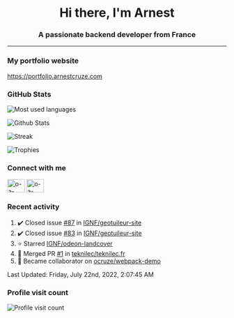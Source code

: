 <h1 align="center">Hi there, I'm Arnest</h1>
<h3 align="center">A passionate backend developer from France</h3>

---

### My portfolio website

https://portfolio.arnestcruze.com

### GitHub Stats

![Most used languages](https://github-readme-stats.vercel.app/api/top-langs/?username=ocruze&langs_count=10&layout=compact&hide=tsql)

![Github Stats](https://github-readme-stats.vercel.app/api?username=ocruze&count_private=true&show_icons=true&title_color=fff&text_color=fff&bg_color=30,36d1dc,904e95)

![Streak](https://github-readme-streak-stats.herokuapp.com/?user=ocruze&)

![Trophies](https://github-profile-trophy.vercel.app/?username=ocruze)

### Connect with me

<p align="left">
  <a href="mailto:o.cruze@live.com" target="blank"><img align="center" src="https://upload.wikimedia.org/wikipedia/commons/d/df/Microsoft_Office_Outlook_%282018%E2%80%93present%29.svg" alt="o-a-cruze" height="30" width="40" /></a>
  <a href="https://linkedin.com/in/o-a-cruze" target="blank"><img align="center" src="https://raw.githubusercontent.com/rahuldkjain/github-profile-readme-generator/master/src/images/icons/Social/linked-in-alt.svg" alt="o-a-cruze" height="30" width="40" /></a>
</p>

### Recent activity

<!--RECENT_ACTIVITY:start-->
1. ✔️ Closed issue [#87](https://github.com/IGNF/geotuileur-site/issues/87) in [IGNF/geotuileur-site](https://github.com/IGNF/geotuileur-site)
2. ✔️ Closed issue [#83](https://github.com/IGNF/geotuileur-site/issues/83) in [IGNF/geotuileur-site](https://github.com/IGNF/geotuileur-site)
3. ⭐ Starred [IGNF/odeon-landcover](https://github.com/IGNF/odeon-landcover)
4. 🎉 Merged PR [#1](https://github.com/teknilec/teknilec.fr/pull/1) in [teknilec/teknilec.fr](https://github.com/teknilec/teknilec.fr)
5. 🤝 Became collaborator on [ocruze/webpack-demo](https://github.com/ocruze/webpack-demo)
<!--RECENT_ACTIVITY:end-->

<!--RECENT_ACTIVITY:last_update-->
Last Updated: Friday, July 22nd, 2022, 2:07:45 AM
<!--RECENT_ACTIVITY:last_update_end-->

### Profile visit count

![Profile visit count](https://profile-counter.glitch.me/ocruze/count.svg)
